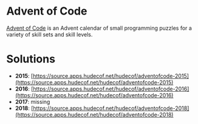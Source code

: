 # Advent of Code

[Advent of Code](https://adventofcode.com/a) is an Advent calendar of small programming puzzles for a variety of skill sets and skill levels.

# Solutions

- **2015**: [https://source.apps.hudecof.net/hudecof/adventofcode-2015](https://source.apps.hudecof.net/hudecof/adventofcode-2015)
- **2016**: [https://source.apps.hudecof.net/hudecof/adventofcode-2016](https://source.apps.hudecof.net/hudecof/adventofcode-2016)
- **2017**: missing
- **2018**: [https://source.apps.hudecof.net/hudecof/adventofcode-2018](https://source.apps.hudecof.net/hudecof/adventofcode-2018)